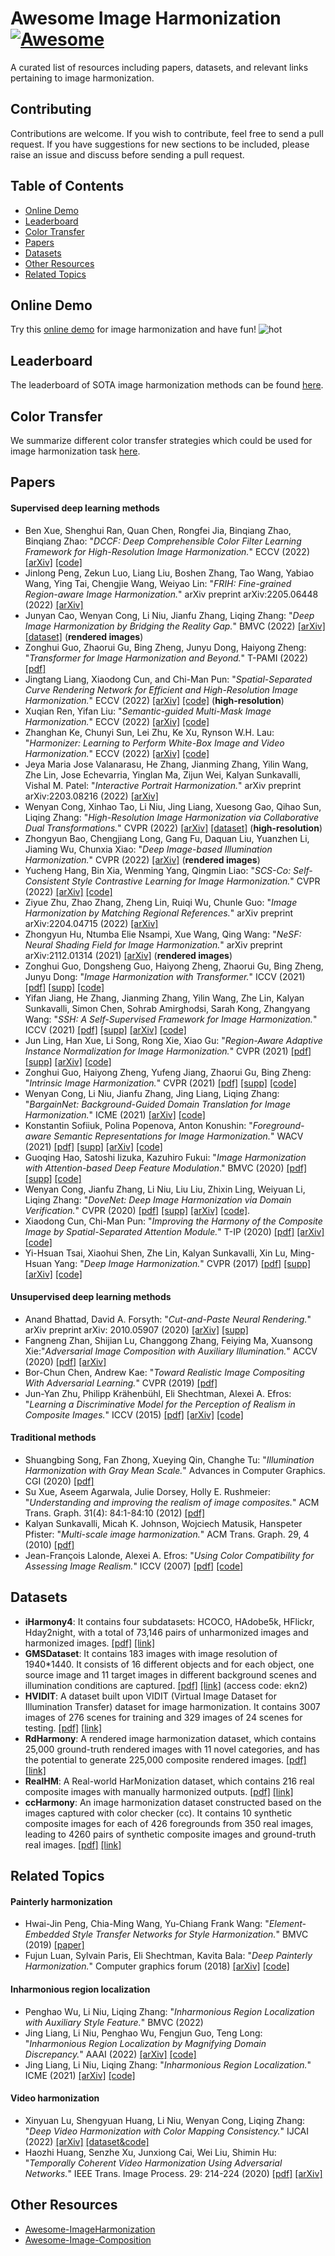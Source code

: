 # Awesome Image Harmonization  [![Awesome](https://cdn.rawgit.com/sindresorhus/awesome/d7305f38d29fed78fa85652e3a63e154dd8e8829/media/badge.svg)](https://github.com/sindresorhus/awesome)

A curated list of resources including papers, datasets, and relevant links pertaining to image harmonization.

## Contributing

Contributions are welcome.  If you wish to contribute, feel free to send a pull request. If you have suggestions for new sections to be included, please raise an issue and discuss before sending a pull request.

## Table of Contents
+ [Online Demo](#Online-demo)
+ [Leaderboard](#Leaderboard)
+ [Color Transfer](#Color-transfer)
+ [Papers](#Papers)
+ [Datasets](#Datasets)
+ [Other Resources](#Other-resources)
+ [Related Topics](#Related-topics)

## Online Demo

Try this [online demo](https://bcmi.sjtu.edu.cn/home/niuli/demo_image_composition/) for image harmonization and have fun! ![hot](https://bcmi.sjtu.edu.cn/~niuli/images/fire.png)

## Leaderboard

The leaderboard of SOTA image harmonization methods can be found [here](https://github.com/bcmi/Image-Harmonization-Dataset-iHarmony4#experiments).

## Color Transfer 

We summarize different color transfer strategies which could be used for image harmonization task [here](https://github.com/bcmi/Color-Transfer-for-Image-Harmonization). 

## Papers

#### Supervised deep learning methods
+ Ben Xue, Shenghui Ran, Quan Chen, Rongfei Jia, Binqiang Zhao, Binqiang Zhao: "*DCCF: Deep Comprehensible Color Filter Learning Framework for High-Resolution Image Harmonization.*" ECCV (2022) [[arXiv]](https://arxiv.org/pdf/2207.04788.pdf) [[code]](https://github.com/rockeyben/DCCF)
+ Jinlong Peng, Zekun Luo, Liang Liu, Boshen Zhang, Tao Wang, Yabiao Wang, Ying Tai, Chengjie Wang, Weiyao Lin: "*FRIH: Fine-grained Region-aware Image Harmonization.*" arXiv preprint arXiv:2205.06448 (2022) [[arXiv]](https://arxiv.org/pdf/2205.06448.pdf)
+ Junyan Cao, Wenyan Cong, Li Niu, Jianfu Zhang, Liqing Zhang: "*Deep Image Harmonization by Bridging the Reality Gap.*" BMVC (2022) [[arXiv]](https://arxiv.org/pdf/2103.17104.pdf) [[dataset]](https://github.com/bcmi/Rendered-Image-Harmonization-Dataset-RHHarmony) (**rendered images**)
+ Zonghui Guo, Zhaorui Gu, Bing Zheng, Junyu Dong, Haiyong Zheng: "*Transformer for Image Harmonization and Beyond.*" T-PAMI (2022) [[pdf]](https://ieeexplore.ieee.org/abstract/document/9893399) 
+ Jingtang Liang, Xiaodong Cun, and Chi-Man Pun: "*Spatial-Separated Curve Rendering Network for Efficient and High-Resolution Image Harmonization.*" ECCV (2022)  [[arXiv]](https://arxiv.org/pdf/2109.05750.pdf) [[code]](https://github.com/stefanLeong/S2CRNet) (**high-resolution**)
+ Xuqian Ren, Yifan Liu: "*Semantic-guided Multi-Mask Image Harmonization.*" ECCV (2022) [[arXiv]](https://arxiv.org/pdf/2207.11722.pdf) [[code]](https://github.com/XuqianRen/Semantic-guided-Multi-mask-Image-Harmonization)
+ Zhanghan Ke, Chunyi Sun, Lei Zhu, Ke Xu, Rynson W.H. Lau: "*Harmonizer: Learning to Perform White-Box Image and Video Harmonization.*" ECCV (2022) [[arXiv]](https://arxiv.org/pdf/2207.01322.pdf) [[code]](https://github.com/ZHKKKe/Harmonizer)
+ Jeya Maria Jose Valanarasu, He Zhang, Jianming Zhang, Yilin Wang, Zhe Lin, Jose Echevarria, Yinglan Ma, Zijun Wei, Kalyan Sunkavalli, Vishal M. Patel: "*Interactive Portrait Harmonization.*" arXiv preprint arXiv:2203.08216 (2022) [[arXiv]](https://arxiv.org/pdf/2203.08216.pdf)
+ Wenyan Cong, Xinhao Tao, Li Niu, Jing Liang, Xuesong Gao, Qihao Sun, Liqing Zhang: "*High-Resolution Image Harmonization via Collaborative Dual Transformations.*" CVPR (2022) [[arXiv]](https://arxiv.org/pdf/2109.06671.pdf) [[dataset]](https://github.com/bcmi/CDTNet-High-Resolution-Image-Harmonization) (**high-resolution**) 
+ Zhongyun Bao, Chengjiang Long, Gang Fu, Daquan Liu, Yuanzhen Li, Jiaming Wu, Chunxia Xiao: "*Deep Image-based Illumination Harmonization.*" CVPR (2022) [[arXiv]](https://arxiv.org/pdf/2108.00150.pdf) (**rendered images**)
+ Yucheng Hang, Bin Xia, Wenming Yang, Qingmin Liao: "*SCS-Co: Self-Consistent Style Contrastive Learning for Image Harmonization.*" CVPR (2022) [[arXiv]](https://arxiv.org/pdf/2204.13962.pdf) [[code]](https://github.com/YCHang686/SCS-Co-CVPR2022)
+ Ziyue Zhu, Zhao Zhang, Zheng Lin, Ruiqi Wu, Chunle Guo: "*Image Harmonization by Matching Regional References.*" arXiv preprint arXiv:2204.04715 (2022) [[arXiv]](https://arxiv.org/pdf/2204.04715.pdf) 
+ Zhongyun Hu, Ntumba Elie Nsampi, Xue Wang, Qing Wang: "*NeSF: Neural Shading Field for Image Harmonization.*" arXiv preprint arXiv:2112.01314 (2021) [[arXiv]](https://arxiv.org/pdf/2112.01314.pdf) (**rendered images**)
+ Zonghui Guo, Dongsheng Guo, Haiyong Zheng, Zhaorui Gu, Bing Zheng, Junyu Dong: "*Image Harmonization with Transformer.*" ICCV (2021) [[pdf]](https://openaccess.thecvf.com/content/ICCV2021/papers/Guo_Image_Harmonization_With_Transformer_ICCV_2021_paper.pdf) [[supp]](https://openaccess.thecvf.com/content/ICCV2021/supplemental/Guo_Image_Harmonization_With_ICCV_2021_supplemental.pdf) [[code]](https://github.com/zhenglab/HarmonyTransformer)
+ Yifan Jiang, He Zhang, Jianming Zhang, Yilin Wang, Zhe Lin, Kalyan Sunkavalli, Simon Chen, Sohrab Amirghodsi, Sarah Kong, Zhangyang Wang: "*SSH: A Self-Supervised Framework for Image Harmonization.*" ICCV (2021) [[pdf]](https://openaccess.thecvf.com/content/ICCV2021/papers/Jiang_SSH_A_Self-Supervised_Framework_for_Image_Harmonization_ICCV_2021_paper.pdf) [[supp]](https://openaccess.thecvf.com/content/ICCV2021/supplemental/Jiang_SSH_A_Self-Supervised_ICCV_2021_supplemental.pdf) [[arXiv]](https://arxiv.org/pdf/2108.06805.pdf) [[code]](https://github.com/VITA-Group/SSHarmonization)
+ Jun Ling, Han Xue, Li Song, Rong Xie, Xiao Gu: "*Region-Aware Adaptive Instance Normalization for Image Harmonization.*" CVPR (2021) [[pdf]](https://openaccess.thecvf.com/content/CVPR2021/papers/Ling_Region-Aware_Adaptive_Instance_Normalization_for_Image_Harmonization_CVPR_2021_paper.pdf) [[supp]](https://openaccess.thecvf.com/content/CVPR2021/supplemental/Ling_Region-Aware_Adaptive_Instance_CVPR_2021_supplemental.pdf) [[arXiv]](http://arxiv.org/abs/2106.02853) [[code]](https://github.com/junleen/RainNet)
+ Zonghui Guo, Haiyong Zheng, Yufeng Jiang, Zhaorui Gu, Bing Zheng: "*Intrinsic Image Harmonization.*" CVPR (2021) [[pdf]](https://openaccess.thecvf.com/content/CVPR2021/papers/Guo_Intrinsic_Image_Harmonization_CVPR_2021_paper.pdf) [[supp]](https://openaccess.thecvf.com/content/CVPR2021/supplemental/Guo_Intrinsic_Image_Harmonization_CVPR_2021_supplemental.pdf) [[code]](https://github.com/zhenglab/IntrinsicHarmony)
+ Wenyan Cong, Li Niu, Jianfu Zhang,  Jing Liang, Liqing Zhang: "*BargainNet: Background-Guided Domain Translation for Image Harmonization.*" ICME (2021) [[arXiv]](https://arxiv.org/abs/2009.09169) [[code]](https://github.com/bcmi/BargainNet)
+ Konstantin Sofiiuk, Polina Popenova, Anton Konushin: "*Foreground-aware Semantic Representations for Image Harmonization.*" WACV (2021) [[pdf]](https://openaccess.thecvf.com/content/WACV2021/papers/Sofiiuk_Foreground-Aware_Semantic_Representations_for_Image_Harmonization_WACV_2021_paper.pdf) [[supp]](https://openaccess.thecvf.com/content/WACV2021/supplemental/Sofiiuk_Foreground-Aware_Semantic_Representations_WACV_2021_supplemental.zip)  [[arXiv]](https://arxiv.org/abs/2006.00809) [[code]](https://github.com/saic-vul/image_harmonization)
+ Guoqing Hao, Satoshi Iizuka, Kazuhiro Fukui: "*Image Harmonization with Attention-based Deep Feature Modulation*." BMVC (2020) [[pdf]](https://www.bmvc2020-conference.com/assets/papers/0121.pdf) [[supp]](https://www.bmvc2020-conference.com/assets/supp/0121_supp.zip) [[code]](https://github.com/Dominoer/bmvc2020_image_harmonization)
+ Wenyan Cong, Jianfu Zhang, Li Niu, Liu Liu, Zhixin Ling, Weiyuan Li, Liqing Zhang: "*DoveNet: Deep Image Harmonization via Domain Verification.*" CVPR (2020) [[pdf]](https://openaccess.thecvf.com/content_CVPR_2020/papers/Cong_DoveNet_Deep_Image_Harmonization_via_Domain_Verification_CVPR_2020_paper.pdf) [[supp]](https://openaccess.thecvf.com/content_CVPR_2020/supplemental/Cong_DoveNet_Deep_Image_CVPR_2020_supplemental.pdf) [[arXiv]](https://arxiv.org/abs/1911.13239) [[code]](https://github.com/bcmi/Image_Harmonization_Datasets/tree/master/DoveNet).
+ Xiaodong Cun, Chi-Man Pun: "*Improving the Harmony of the Composite Image by Spatial-Separated Attention Module.*" T-IP (2020) [[pdf]](https://ieeexplore.ieee.org/stamp/stamp.jsp?tp=&arnumber=9018370) [[arXiv]](https://arxiv.org/abs/1907.06406) [[code]](https://github.com/vinthony/s2am)
+ Yi-Hsuan Tsai, Xiaohui Shen, Zhe Lin, Kalyan Sunkavalli, Xin Lu, Ming-Hsuan Yang: "*Deep Image Harmonization.*" CVPR (2017) [[pdf]](http://openaccess.thecvf.com/content_cvpr_2017/papers/Tsai_Deep_Image_Harmonization_CVPR_2017_paper.pdf) [[supp]](http://vllab.ucmerced.edu/ytsai/CVPR17/cvpr17_harmonization_supp.pdf) [[arXiv]](https://arxiv.org/abs/1703.00069) [[code]](https://github.com/wasidennis/DeepHarmonization)

#### Unsupervised deep learning methods
+ Anand Bhattad, David A. Forsyth: "*Cut-and-Paste Neural Rendering.*" arXiv preprint arXiv: 2010.05907 (2020) [[arXiv]](https://arxiv.org/abs/2010.05907) [[supp]](https://anandbhattad.github.io/projects/reshading/supp.pdf)
+ Fangneng Zhan, Shijian Lu, Changgong Zhang, Feiying Ma, Xuansong Xie:"*Adversarial Image Composition with Auxiliary Illumination.*"  ACCV (2020) [[pdf]](https://openaccess.thecvf.com/content/ACCV2020/papers/Zhan_Adversarial_Image_Composition_with_Auxiliary_Illumination_ACCV_2020_paper.pdf) [[arXiv]](https://arxiv.org/abs/2009.08255)
+ Bor-Chun Chen, Andrew Kae: "*Toward Realistic Image Compositing With Adversarial Learning.*" CVPR (2019) [[pdf]](http://openaccess.thecvf.com/content_CVPR_2019/papers/Chen_Toward_Realistic_Image_Compositing_With_Adversarial_Learning_CVPR_2019_paper.pdf)
+ Jun-Yan Zhu, Philipp Krähenbühl, Eli Shechtman, Alexei A. Efros:  "*Learning a Discriminative Model for the Perception of Realism in Composite Images.*" ICCV (2015) [[pdf]](https://www.cv-foundation.org/openaccess/content_iccv_2015/papers/Zhu_Learning_a_Discriminative_ICCV_2015_paper.pdf) [[arXiv]](https://arxiv.org/abs/1510.00477) [[code]](https://github.com/junyanz/RealismCNN)

#### Traditional methods
+ Shuangbing Song, Fan Zhong, Xueying Qin, Changhe Tu: "*Illumination Harmonization with Gray Mean Scale.*" Advances in Computer Graphics. CGI (2020) [[pdf]](https://link.springer.com/content/pdf/10.1007%2F978-3-030-61864-3_17.pdf)
+ Su Xue, Aseem Agarwala, Julie Dorsey, Holly E. Rushmeier:
"*Understanding and improving the realism of image composites.*" ACM Trans. Graph. 31(4): 84:1-84:10 (2012) [[pdf]](https://graphics.cs.yale.edu/sites/default/files/2012sig_compositing.pdf)
+ Kalyan Sunkavalli, Micah K. Johnson, Wojciech Matusik, Hanspeter Pfister: "*Multi-scale image harmonization.*" ACM Trans. Graph. 29, 4 (2010) [[pdf]](http://www.kalyans.org/research/2012/Harmonization_SIG10.pdf)
+ Jean-François Lalonde, Alexei A. Efros: "*Using Color Compatibility for Assessing Image Realism.*" ICCV (2007) [[pdf]](https://ieeexplore.ieee.org/document/4409107) [[code]](https://github.com/jflalonde/colorRealism)


## Datasets
+ **iHarmony4**: It contains four subdatasets: HCOCO, HAdobe5k,	HFlickr, Hday2night, with a total of 73,146 pairs of unharmonized images and harmonized images. [[pdf]](https://openaccess.thecvf.com/content_CVPR_2020/papers/Cong_DoveNet_Deep_Image_Harmonization_via_Domain_Verification_CVPR_2020_paper.pdf) [[link]](https://github.com/bcmi/Image_Harmonization_Datasets)
+ **GMSDataset**: It contains 183 images with image resolution of 1940*1440. It consists of 16 different objects and for each object, one source image and 11 target images in different background scenes and illumination conditions are captured. [[pdf]](https://link.springer.com/content/pdf/10.1007%2F978-3-030-61864-3_17.pdf) [[link]](https://pan.baidu.com/s/141bLd3kjw8I4L7vUhYiEnQ) (access code: ekn2)
+ **HVIDIT**: A dataset built upon VIDIT (Virtual Image Dataset for Illumination Transfer) dataset for image harmonization. It contains 3007 images of 276 scenes for training and 329 images of 24 scenes for testing. [[pdf]](https://openaccess.thecvf.com/content/CVPR2021/papers/Guo_Intrinsic_Image_Harmonization_CVPR_2021_paper.pdf) [[link]](https://github.com/zhenglab/IntrinsicHarmony)
+ **RdHarmony**: A rendered image harmonization dataset, which contains 25,000 ground-truth rendered images with 11 novel categories, and has the potential to generate 225,000 composite rendered images. [[pdf]](https://arxiv.org/pdf/2103.17104.pdf) [[link]](https://github.com/bcmi/Rendered_Image_Harmonization_Datasets)
+ **RealHM**: A Real-world HarMonization dataset, which contains 216 real composite images with manually harmonized outputs. [[pdf]](https://arxiv.org/pdf/2108.06805.pdf) [[link]](https://github.com/VITA-Group/SSHarmonization)
+ **ccHarmony**: An image harmonization dataset constructed based on the images captured with color checker (cc). It contains 10 synthetic composite images for each of 426 foregrounds from 350 real images, leading to 4260 pairs of synthetic composite images and ground-truth real images. [[pdf]](https://arxiv.org/pdf/2206.00800.pdf) [[link]](https://github.com/bcmi/Image-Harmonization-Dataset-ccHarmony)

## Related Topics

#### Painterly harmonization
+ Hwai-Jin Peng, Chia-Ming Wang, Yu-Chiang Frank Wang: "*Element-Embedded Style Transfer Networks for Style Harmonization.*" BMVC (2019) [[paper]](https://bcmi.sjtu.edu.cn/~niuli/paper/Element-Embedded_Style_Transfer_Networks.pdf)
+ Fujun Luan, Sylvain Paris, Eli Shechtman, Kavita Bala: "*Deep Painterly Harmonization.*"  Computer graphics forum (2018) [[arXiv]](https://arxiv.org/pdf/1804.03189.pdf?ref=https://githubhelp.com) [[code]](https://github.com/luanfujun/deep-painterly-harmonization)

#### Inharmonious region localization
+ Penghao Wu, Li Niu, Liqing Zhang: "*Inharmonious Region Localization with Auxiliary Style Feature.*" BMVC (2022)
+ Jing Liang, Li Niu, Penghao Wu, Fengjun Guo, Teng Long: "*Inharmonious Region Localization by Magnifying Domain Discrepancy.*" AAAI (2022) [[arXiv]](https://arxiv.org/pdf/2209.15368.pdf) [[code]](https://github.com/bcmi/MadisNet-Inharmonious-Region-Localization)
+ Jing Liang, Li Niu, Liqing Zhang: "*Inharmonious Region Localization.*" ICME (2021) [[arXiv]](https://arxiv.org/abs/2104.09453) [[code]](https://github.com/bcmi/DIRL) 

#### Video harmonization
+ Xinyuan Lu, Shengyuan Huang, Li Niu, Wenyan Cong, Liqing Zhang: "*Deep Video Harmonization with Color Mapping Consistency.*" IJCAI (2022) [[arXiv]](https://arxiv.org/pdf/2205.00687.pdf) [[dataset&code]](https://github.com/bcmi/Video-Harmonization-Dataset-HYouTube)
+ Haozhi Huang, Senzhe Xu, Junxiong Cai, Wei Liu, Shimin Hu: "*Temporally Coherent Video Harmonization Using Adversarial Networks.*" IEEE Trans. Image Process. 29: 214-224 (2020) [[pdf]](https://ieeexplore.ieee.org/stamp/stamp.jsp?tp=&arnumber=8765343) [[arXiv]](https://arxiv.org/abs/1809.01372) 
 
## Other Resources

+ [Awesome-ImageHarmonization](https://github.com/subeeshvasu/Awesome-ImageHarmonization)
+ [Awesome-Image-Composition](https://github.com/bcmi/Awesome-Image-Composition)

